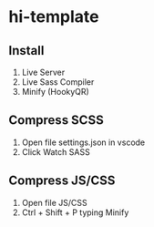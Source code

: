 # hi-template

## Install
  1. Live Server
  2. Live Sass Compiler
  3. Minify (HookyQR)

## Compress SCSS
  1. Open file settings.json in vscode
  2. Click Watch SASS
  
## Compress JS/CSS
  1. Open file JS/CSS
  2. Ctrl + Shift + P typing Minify
  
